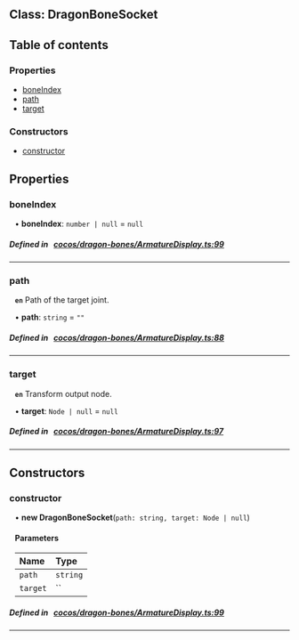 
## Class: DragonBoneSocket





<div class="table-of-content">
<h2>Table of contents</h2>


### Properties

- [ boneIndex](#boneIndex)
- [ path](#path)
- [ target](#target)

### Constructors

- [ constructor](#constructor)
</div>

## Properties


### boneIndex
<div style="margin-left: 10px;">




•  **boneIndex**:
`number | null`  = `null`
</div>

##### Defined in &nbsp;   [cocos/dragon-bones/ArmatureDisplay.ts:99](https://github.com/cocos-creator/engine/blob/c7bf6b8a9/cocos/dragon-bones/ArmatureDisplay.ts#L99)&nbsp;


___


### path
<div style="margin-left: 10px;">



**`en`** Path of the target joint.




•  **path**:
`string`  = `""`
</div>

##### Defined in &nbsp;   [cocos/dragon-bones/ArmatureDisplay.ts:88](https://github.com/cocos-creator/engine/blob/c7bf6b8a9/cocos/dragon-bones/ArmatureDisplay.ts#L88)&nbsp;


___


### target
<div style="margin-left: 10px;">



**`en`** Transform output node.




•  **target**:
`Node | null`  = `null`
</div>

##### Defined in &nbsp;   [cocos/dragon-bones/ArmatureDisplay.ts:97](https://github.com/cocos-creator/engine/blob/c7bf6b8a9/cocos/dragon-bones/ArmatureDisplay.ts#L97)&nbsp;


___

<!---->
## Constructors


### constructor
<div style="margin-left: 10px;">

• **new DragonBoneSocket**(`path: string, target: Node | null`)

#### Parameters

| Name | Type |
| :------ | :------ |
| `path` | `string` |
| `target` | `` |
</div>

##### Defined in &nbsp;   [cocos/dragon-bones/ArmatureDisplay.ts:99](https://github.com/cocos-creator/engine/blob/c7bf6b8a9/cocos/dragon-bones/ArmatureDisplay.ts#L99)&nbsp;


---

<!---->



